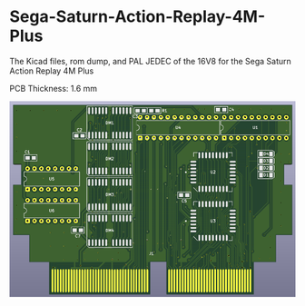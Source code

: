 # Sega-Saturn-Action-Replay-4M-Plus
The Kicad files, rom dump, and PAL JEDEC of the 16V8 for the Sega Saturn Action Replay 4M Plus

PCB Thickness: 1.6 mm

![image](https://github.com/RWeick/Sega-Saturn-Action-Replay-4M-Plus/blob/main/AR4MPlus.png)
